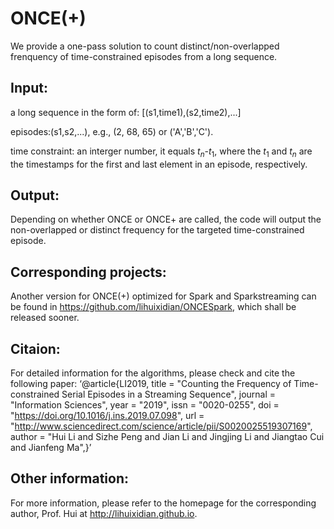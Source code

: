 # ONCE(+)
We provide a one-pass solution to count distinct/non-overlapped frenquency of time-constrained episodes from a long sequence.

## Input:
a long sequence in the form of: [(s1,time1),(s2,time2),...]

episodes:(s1,s2,...), e.g., (2, 68, 65) or ('A','B','C').

time constraint: an interger number, it equals $t_n$-$t_1$, where the $t_1$ and $t_n$ are the timestamps for the first and last element in an episode, respectively.

## Output:
Depending on whether ONCE or ONCE+ are called, the code will output the non-overlapped or distinct frequency for the targeted time-constrained episode.

## Corresponding projects:
Another version for ONCE(+) optimized for Spark and Sparkstreaming can be found in https://github.com/lihuixidian/ONCESpark, which shall be released sooner.

## Citaion:
For detailed information for the algorithms, please check and cite the following paper:
‘@article{LI2019,
title = "Counting the Frequency of Time-constrained Serial Episodes in a Streaming Sequence",
journal = "Information Sciences",
year = "2019",
issn = "0020-0255",
doi = "https://doi.org/10.1016/j.ins.2019.07.098",
url = "http://www.sciencedirect.com/science/article/pii/S0020025519307169",
author = "Hui Li and Sizhe Peng and Jian Li and Jingjing Li and Jiangtao Cui and Jianfeng Ma",}’


## Other information:
For more information, please refer to the homepage for the corresponding author, Prof. Hui at http://lihuixidian.github.io.




